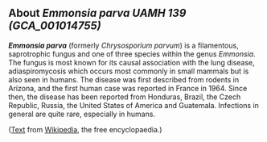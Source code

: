 About *Emmonsia parva UAMH 139 (GCA\_001014755)* 
------------------------------------------------



***Emmonsia parva*** (formerly *Chrysosporium parvum*) is a filamentous,
saprotrophic fungus and one of three species within the genus
*Emmonsia*. The fungus is most known for its causal association with the
lung disease, adiaspiromycosis which occurs most commonly in small
mammals but is also seen in humans. The disease was first described from
rodents in Arizona, and the first human case was reported in France in
1964. Since then, the disease has been reported from Honduras, Brazil,
the Czech Republic, Russia, the United States of America and Guatemala.
Infections in general are quite rare, especially in humans.

([Text](http://en.wikipedia.org/wiki/Emmonsia_parva) from
[Wikipedia](http://en.wikipedia.org/), the free encyclopaedia.)
